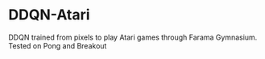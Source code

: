 # DDQN-Atari
DDQN trained from pixels to play Atari games through Farama Gymnasium. Tested on Pong and Breakout
